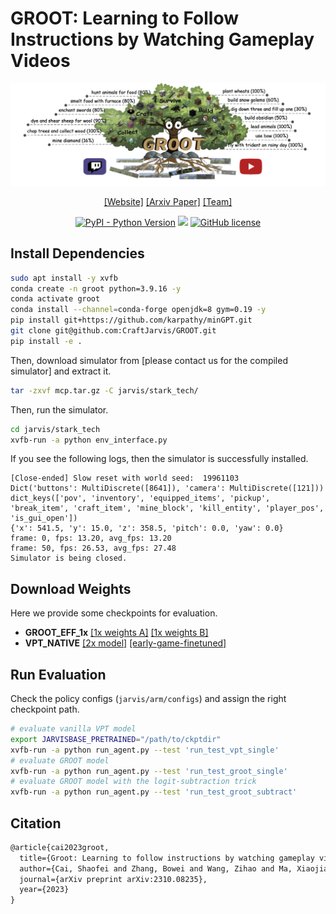 # GROOT: Learning to Follow Instructions by Watching Gameplay Videos

<div align="center">

![](jarvis/assets/banner.png)

[[Website]](http://craftjarvis.github.io/GROOT)
[[Arxiv Paper]](https://arxiv.org/abs/2310.08235)
[[Team]](https://github.com/CraftJarvis)

[![PyPI - Python Version](https://img.shields.io/pypi/pyversions/MineDojo)](https://pypi.org/project/MineDojo/)
[<img src="https://img.shields.io/badge/Framework-PyTorch-red.svg"/>](https://pytorch.org/)
[![GitHub license](https://img.shields.io/github/license/MineDojo/MineCLIP)](https://github.com/MineDojo/MineCLIP/blob/main/license)

</div>

## Install Dependencies

```bash
sudo apt install -y xvfb
conda create -n groot python=3.9.16 -y 
conda activate groot 
conda install --channel=conda-forge openjdk=8 gym=0.19 -y 
pip install git+https://github.com/karpathy/minGPT.git 
git clone git@github.com:CraftJarvis/GROOT.git
pip install -e .
```

Then, download simulator from [please contact us for the compiled simulator] and extract it. 

```bash
tar -zxvf mcp.tar.gz -C jarvis/stark_tech/
```

Then, run the simulator.
```bash
cd jarvis/stark_tech
xvfb-run -a python env_interface.py
```

If you see the following logs, then the simulator is successfully installed. 

```
[Close-ended] Slow reset with world seed:  19961103
Dict('buttons': MultiDiscrete([8641]), 'camera': MultiDiscrete([121]))
dict_keys(['pov', 'inventory', 'equipped_items', 'pickup', 'break_item', 'craft_item', 'mine_block', 'kill_entity', 'player_pos', 'is_gui_open'])
{'x': 541.5, 'y': 15.0, 'z': 358.5, 'pitch': 0.0, 'yaw': 0.0}
frame: 0, fps: 13.20, avg_fps: 13.20
frame: 50, fps: 26.53, avg_fps: 27.48
Simulator is being closed.
```

## Download Weights
Here we provide some checkpoints for evaluation. 

+ **GROOT_EFF_1x** [[1x weights A]](https://drive.google.com/file/d/1-002Q_wmp7p1LxvArKjza930L88dIkj0/view?usp=sharing) [[1x weights B]](https://drive.google.com/file/d/1-2ufYRpmeSeUqmTZMNamSdlFJaeO8_bz/view?usp=sharing)
+ **VPT_NATIVE** [[2x model]](https://openaipublic.blob.core.windows.net/minecraft-rl/models/2x.model) [[early-game-finetuned]](https://openaipublic.blob.core.windows.net/minecraft-rl/models/bc-early-game-2x.weights)

## Run Evaluation

Check the policy configs (```jarvis/arm/configs```) and assign the right checkpoint path. 

```bash
# evaluate vanilla VPT model
export JARVISBASE_PRETRAINED="/path/to/ckptdir"
xvfb-run -a python run_agent.py --test 'run_test_vpt_single'
# evaluate GROOT model
xvfb-run -a python run_agent.py --test 'run_test_groot_single'
# evaluate GROOT model with the logit-subtraction trick
xvfb-run -a python run_agent.py --test 'run_test_groot_subtract'
```

## Citation

```latex
@article{cai2023groot,
  title={Groot: Learning to follow instructions by watching gameplay videos},
  author={Cai, Shaofei and Zhang, Bowei and Wang, Zihao and Ma, Xiaojian and Liu, Anji and Liang, Yitao},
  journal={arXiv preprint arXiv:2310.08235},
  year={2023}
}
```
